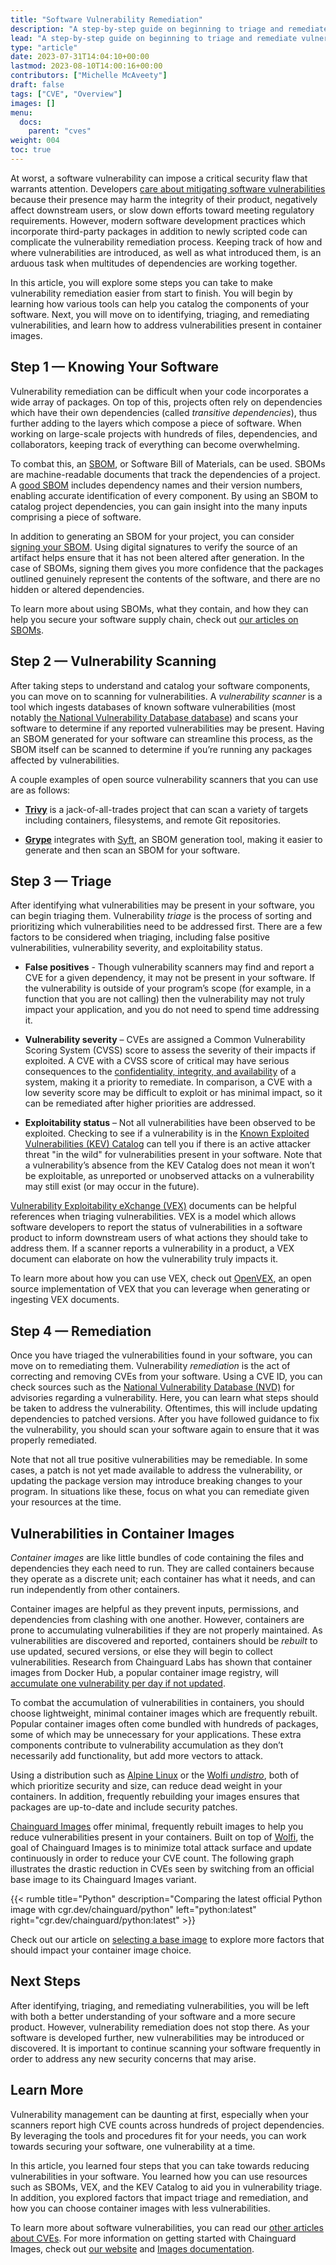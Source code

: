 ```yaml
---
title: "Software Vulnerability Remediation"
description: "A step-by-step guide on beginning to triage and remediate vulnerabilities in your software"
lead: "A step-by-step guide on beginning to triage and remediate vulnerabilities in your software"
type: "article"
date: 2023-07-31T14:04:10+00:00
lastmod: 2023-08-10T14:00:16+00:00
contributors: ["Michelle McAveety"]
draft: false
tags: ["CVE", "Overview"]
images: []
menu:
  docs:
    parent: "cves"
weight: 004
toc: true
---
```


At worst, a software vulnerability can impose a critical security flaw that warrants attention. Developers [care about mitigating software vulnerabilities](/software-security/cves/cve-why-care/) because their presence may harm the integrity of their product, negatively affect downstream users, or slow down efforts toward meeting regulatory requirements. However, modern software development practices which incorporate third-party packages in addition to newly scripted code can complicate the vulnerability remediation process. Keeping track of how and where vulnerabilities are introduced, as well as what introduced them, is an arduous task when multitudes of dependencies are working together.

In this article, you will explore some steps you can take to make vulnerability remediation easier from start to finish. You will begin by learning how various tools can help you catalog the components of your software. Next, you will move on to identifying, triaging, and remediating vulnerabilities, and learn how to address vulnerabilities present in container images.


## Step 1 — Knowing Your Software

Vulnerability remediation can be difficult when your code incorporates a wide array of packages. On top of this, projects often rely on dependencies which have their own dependencies (called *transitive dependencies*), thus further adding to the layers which compose a piece of software. When working on large-scale projects with hundreds of files, dependencies, and collaborators, keeping track of everything can become overwhelming.

To combat this, an [SBOM](/open-source/sbom/what-is-an-sbom/), or Software Bill of Materials, can be used. SBOMs are machine-readable documents that track the dependencies of a project. A [good SBOM](/open-source/sbom/what-makes-a-good-sbom/) includes dependency names and their version numbers, enabling accurate identification of every component. By using an SBOM to catalog project dependencies, you can gain insight into the many inputs comprising a piece of software.

In addition to generating an SBOM for your project, you can consider [signing your SBOM](/open-source/sigstore/cosign/how-to-sign-an-sbom-with-cosign/). Using digital signatures to verify the source of an artifact helps ensure that it has not been altered after generation. In the case of SBOMs, signing them gives you more confidence that the packages outlined genuinely represent the contents of the software, and there are no hidden or altered dependencies.

To learn more about using SBOMs, what they contain, and how they can help you secure your software supply chain, check out [our articles on SBOMs](/open-source/sbom).


## Step 2 — Vulnerability Scanning

After taking steps to understand and catalog your software components, you can move on to scanning for vulnerabilities. A *vulnerability scanner* is a tool which ingests databases of known software vulnerabilities (most notably [the National Vulnerability Database database](https://nvd.nist.gov/vuln)) and scans your software to determine if any reported vulnerabilities may be present. Having an SBOM generated for your software can streamline this process, as the SBOM itself can be scanned to determine if you’re running any packages affected by vulnerabilities. 

A couple examples of open source vulnerability scanners that you can use are as follows:

* [**Trivy**](https://github.com/aquasecurity/trivy) is a jack-of-all-trades project that can scan a variety of targets including containers, filesystems, and remote Git repositories.

* [**Grype**](https://github.com/anchore/grype) integrates with [Syft](https://github.com/anchore/syft), an SBOM generation tool, making it easier to generate and then scan an SBOM for your software.


## Step 3 — Triage

After identifying what vulnerabilities may be present in your software, you can begin triaging them. Vulnerability *triage* is the process of sorting and prioritizing which vulnerabilities need to be addressed first. There are a few factors to be considered when triaging, including false positive vulnerabilities, vulnerability severity, and exploitability status.

* **False positives** - Though vulnerability scanners may find and report a CVE for a given dependency, it may not be present in your software. If the vulnerability is outside of your program’s scope (for example, in a function that you are not calling) then the vulnerability may not truly impact your application, and you do not need to spend time addressing it.

* **Vulnerability severity** – CVEs are assigned a Common Vulnerability Scoring System (CVSS) score to assess the severity of their impacts if exploited. A CVE with a CVSS score of critical may have serious consequences to the [confidentiality, integrity, and availability](https://www.cisecurity.org/insights/spotlight/ei-isac-cybersecurity-spotlight-cia-triad) of a system, making it a priority to remediate. In comparison, a CVE with a low severity score may be difficult to exploit or has minimal impact, so it can be remediated after higher priorities are addressed.

* **Exploitability status** – Not all vulnerabilities have been observed to be exploited. Checking to see if a vulnerability is in the [Known Exploited Vulnerabilities (KEV) Catalog](https://www.cisa.gov/known-exploited-vulnerabilities-catalog) can tell you if there is an active attacker threat "in the wild" for vulnerabilities present in your software. Note that a vulnerability’s absence from the KEV Catalog does not mean it won’t be exploitable, as unreported or unobserved attacks on a vulnerability may still exist (or may occur in the future).

[Vulnerability Exploitability eXchange (VEX)](https://www.cisa.gov/sites/default/files/2023-01/VEX_Use_Cases_Aprill2022.pdf) documents can be helpful references when triaging vulnerabilities. VEX is a model which allows software developers to report the status of vulnerabilities in a software product to inform downstream users of what actions they should take to address them. If a scanner reports a vulnerability in a product, a VEX document can elaborate on how the vulnerability truly impacts it. 

To learn more about how you can use VEX, check out [OpenVEX](/open-source/sbom/what-is-openvex/), an open source implementation of VEX that you can leverage when generating or ingesting VEX documents.


## Step 4 — Remediation

Once you have triaged the vulnerabilities found in your software, you can move on to remediating them. Vulnerability *remediation* is the act of correcting and removing CVEs from your software. Using a CVE ID, you can check sources such as the [National Vulnerability Database (NVD)](https://nvd.nist.gov/) for advisories regarding a vulnerability. Here, you can learn what steps should be taken to address the vulnerability. Oftentimes, this will include updating dependencies to patched versions. After you have followed guidance to fix the vulnerability, you should scan your software again to ensure that it was properly remediated.

Note that not all true positive vulnerabilities may be remediable. In some cases, a patch is not yet made available to address the vulnerability, or updating the package version may introduce breaking changes to your program. In situations like these, focus on what you can remediate given your resources at the time.


## Vulnerabilities in Container Images

*Container images* are like little bundles of code containing the files and dependencies they each need to run. They are called containers because they operate as a discrete unit; each container has what it needs, and can run independently from other containers.

Container images are helpful as they prevent inputs, permissions, and dependencies from clashing with one another. However, containers are prone to accumulating vulnerabilities if they are not properly maintained. As vulnerabilities are discovered and reported, containers should be *rebuilt* to use updated, secured versions, or else they will begin to collect vulnerabilities. Research from Chainguard Labs has shown that container images from Docker Hub, a popular container image registry, will [accumulate one vulnerability per day if not updated](https://www.chainguard.dev/unchained/enforce-against-vulnerability-sprawl-with-up-to-date-images).

To combat the accumulation of vulnerabilities in containers, you should choose lightweight, minimal container images which are frequently rebuilt. Popular container images often come bundled with hundreds of packages, some of which may be unnecessary for your applications. These extra components contribute to vulnerability accumulation as they don’t necessarily add functionality, but add more vectors to attack.

Using a distribution such as [Alpine Linux](https://alpinelinux.org/about/) or the [Wolfi *undistro*](/open-source/wolfi/overview/), both of which prioritize security and size, can reduce dead weight in your containers. In addition, frequently rebuilding your images ensures that packages are up-to-date and include security patches.

[Chainguard Images](https://www.chainguard.dev/chainguard-images) offer minimal, frequently rebuilt images to help you reduce vulnerabilities present in your containers. Built on top of [Wolfi](/open-source/wolfi/overview/), the goal of Chainguard Images is to minimize total attack surface and update continuously in order to reduce your CVE count. The following graph illustrates the drastic reduction in CVEs seen by switching from an official base image to its Chainguard Images variant.

{{< rumble title="Python" description="Comparing the latest official Python image with cgr.dev/chainguard/python" left="python:latest" right="cgr.dev/chainguard/python:latest" >}}

Check out our article on [selecting a base image](/software-security/selecting-a-base-image/) to explore more factors that should impact your container image choice.


## Next Steps

After identifying, triaging, and remediating vulnerabilities, you will be left with both a better understanding of your software and a more secure product. However, vulnerability remediation does not stop there. As your software is developed further, new vulnerabilities may be introduced or discovered. It is important to continue scanning your software frequently in order to address any new security concerns that may arise.


## Learn More

Vulnerability management can be daunting at first, especially when your scanners report high CVE counts across hundreds of project dependencies. By leveraging the tools and procedures fit for your needs, you can work towards securing your software, one vulnerability at a time.

In this article, you learned four steps that you can take towards reducing vulnerabilities in your software. You learned how you can use resources such as SBOMs, VEX, and the KEV Catalog to aid you in vulnerability triage. In addition, you explored factors that impact triage and remediation, and how you can choose container images with less vulnerabilities. 

To learn more about software vulnerabilities, you can read our [other articles about CVEs](/software-security/cves/). For more information on getting started with Chainguard Images, check out [our website](https://www.chainguard.dev/chainguard-images) and [Images documentation](/chainguard/chainguard-images/).
